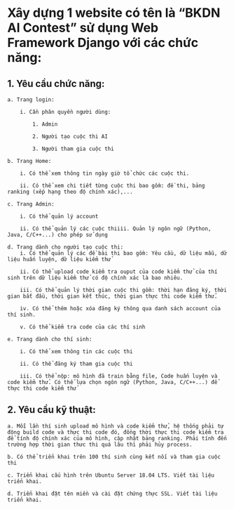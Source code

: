 # Xây dựng 1 website có tên là “BKDN AI Contest” sử dụng Web Framework Django với các chức năng:

## 1. Yêu cầu chức năng:

    a. Trang login:

        i. Cần phân quyền người dùng:

            1. Admin

            2. Người tạo cuộc thi AI

            3. Người tham gia cuộc thi

    b. Trang Home:

        i. Có thể xem thông tin ngày giờ tổ chức các cuộc thi.
        
        ii. Có thể xem chi tiết từng cuộc thi bao gồm: đề thi, bảng ranking (xếp hạng theo độ chính xác),...
    
    c. Trang Admin:
        
        i. Có thể quản lý account
        
        ii. Có thể quản lý các cuộc thiiii. Quản lý ngôn ngữ (Python, Java, C/C++...) cho phép sử dụng
    
    d. Trang dành cho người tạo cuộc thi:
        i. Có thể quản lý các đề bài thi bao gồm: Yêu cầu, dữ liệu mẫu, dữ liệu huấn luyện, dữ liệu kiểm thử
        
        ii. Có thể upload code kiểm tra ouput của code kiểm thử của thí sinh trên dữ liệu kiểm thử có độ chính xác là bao nhiêu.
        
        iii. Có thể quản lý thời gian cuộc thi gồm: thời hạn đăng ký, thời gian bắt đầu, thời gian kết thúc, thời gian thực thi code kiểm thử.
        
        iv. Có thể thêm hoặc xóa đăng ký thông qua danh sách account của thí sinh.
        
        v. Có thể kiểm tra code của các thí sinh
        
    e. Trang dành cho thí sinh:
    
        i. Có thể xem thông tin các cuộc thi

        ii. Có thể đăng ký tham gia cuộc thi

        iii. Có thể nộp: mô hình đã train bằng file, Code huấn luyện và code kiểm thử. Có thể lựa chọn ngôn ngữ (Python, Java, C/C++...) để thực thi code kiểm thử

## 2. Yêu cầu kỹ thuật:

    a. Mỗi lần thí sinh upload mô hình và code kiểm thử, hệ thống phải tự động build code và thực thi code đó, đồng thời thực thi code kiểm tra để tính độ chính xác của mô hình, cập nhật bảng ranking. Phải tính đến trường hợp thời gian thưc thi quá lâu thì phải hủy process.

    b. Có thể triển khai trên 100 thí sinh cùng kết nối và tham gia cuộc thi

    c. Triển khai cấu hình trên Ubuntu Server 18.04 LTS. Viết tài liệu triển khai.

    d. Triển khai đặt tên miền và cài đặt chứng thực SSL. Viết tài liệu triển khai.